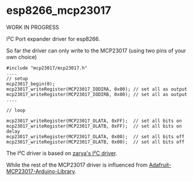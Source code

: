# esp8266_mcp23017

WORK IN PROGRESS

I²C Port expander driver for esp8266.

So far the driver can only write to the MCP23017 (using two pins of your own choice)

```
#include "mcp23017/mcp23017.h"
....
// setup
mcp23017_begin(0);
mcp23017_writeRegister(MCP23017_IODIRA, 0x00); // set all as output
mcp23017_writeRegister(MCP23017_IODIRB, 0x00); // set all as output
....

// loop

mcp23017_writeRegister(MCP23017_OLATA, 0xFF);  // set all bits on
mcp23017_writeRegister(MCP23017_OLATB, 0xFF);  // set all bits on
delay
mcp23017_writeRegister(MCP23017_OLATA, 0x00);  // set all bits off
mcp23017_writeRegister(MCP23017_OLATB, 0x00);  // set all bits off
  ```
  
The I²C driver is based on [zarya's I²C driver](https://github.com/zarya/esp8266_i2c_driver).

While the rest of the MCP23017 driver is influenced from [Adafruit-MCP23017-Arduino-Library](https://github.com/adafruit/Adafruit-MCP23017-Arduino-Library).
